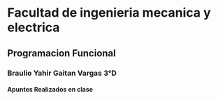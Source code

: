 


# Facultad de ingenieria mecanica y electrica
## Programacion Funcional
### Braulio Yahir Gaitan Vargas 3°D
#### Apuntes Realizados en clase 
